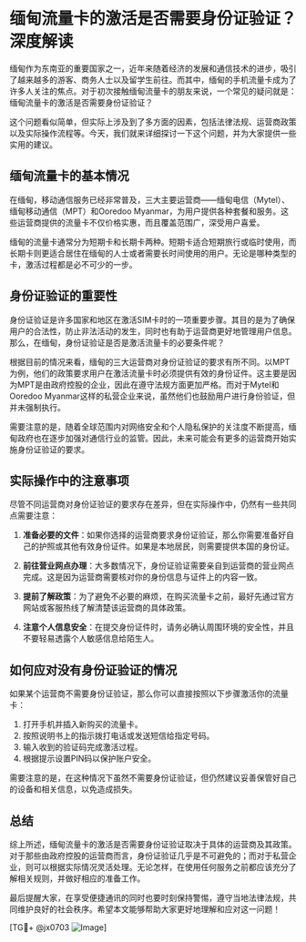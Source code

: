 # 缅甸流量卡的激活是否需要身份证验证？深度解读

缅甸作为东南亚的重要国家之一，近年来随着经济的发展和通信技术的进步，吸引了越来越多的游客、商务人士以及留学生前往。而其中，缅甸的手机流量卡成为了许多人关注的焦点。对于初次接触缅甸流量卡的朋友来说，一个常见的疑问就是：缅甸流量卡的激活是否需要身份证验证？

这个问题看似简单，但实际上涉及到了多方面的因素，包括法律法规、运营商政策以及实际操作流程等。今天，我们就来详细探讨一下这个问题，并为大家提供一些实用的建议。

## 缅甸流量卡的基本情况

在缅甸，移动通信服务已经非常普及，三大主要运营商——缅甸电信（Mytel）、缅甸移动通信（MPT）和Ooredoo Myanmar，为用户提供各种套餐和服务。这些运营商提供的流量卡不仅价格实惠，而且覆盖范围广，深受用户喜爱。

缅甸的流量卡通常分为短期卡和长期卡两种。短期卡适合短期旅行或临时使用，而长期卡则更适合居住在缅甸的人士或者需要长时间使用的用户。无论是哪种类型的卡，激活过程都是必不可少的一步。

## 身份证验证的重要性

身份证验证是许多国家和地区在激活SIM卡时的一项重要步骤。其目的是为了确保用户的合法性，防止非法活动的发生，同时也有助于运营商更好地管理用户信息。那么，在缅甸，身份证验证是否是激活流量卡的必要条件呢？

根据目前的情况来看，缅甸的三大运营商对身份证验证的要求有所不同。以MPT为例，他们的政策要求用户在激活流量卡时必须提供有效的身份证件。这主要是因为MPT是由政府控股的企业，因此在遵守法规方面更加严格。而对于Mytel和Ooredoo Myanmar这样的私营企业来说，虽然他们也鼓励用户进行身份验证，但并未强制执行。

需要注意的是，随着全球范围内对网络安全和个人隐私保护的关注度不断提高，缅甸政府也在逐步加强对通信行业的监管。因此，未来可能会有更多的运营商开始实施身份证验证的要求。

## 实际操作中的注意事项

尽管不同运营商对身份证验证的要求存在差异，但在实际操作中，仍然有一些共同点需要注意：

1. **准备必要的文件**：如果你选择的运营商要求身份证验证，那么你需要准备好自己的护照或其他有效身份证件。如果是本地居民，则需要提供本国的身份证。

2. **前往营业网点办理**：大多数情况下，身份证验证需要亲自到运营商的营业网点完成。这是因为运营商需要核对你的身份信息与证件上的内容一致。

3. **提前了解政策**：为了避免不必要的麻烦，在购买流量卡之前，最好先通过官方网站或客服热线了解清楚该运营商的具体政策。

4. **注意个人信息安全**：在提交身份证件时，请务必确认周围环境的安全性，并且不要轻易透露个人敏感信息给陌生人。

## 如何应对没有身份证验证的情况

如果某个运营商不需要身份证验证，那么你可以直接按照以下步骤激活你的流量卡：

1. 打开手机并插入新购买的流量卡。
2. 按照说明书上的指示拨打电话或发送短信给指定号码。
3. 输入收到的验证码完成激活过程。
4. 根据提示设置PIN码以保护账户安全。

需要注意的是，在这种情况下虽然不需要身份证验证，但仍然建议妥善保管好自己的设备和相关信息，以免造成损失。

## 总结

综上所述，缅甸流量卡的激活是否需要身份证验证取决于具体的运营商及其政策。对于那些由政府控股的运营商而言，身份证验证几乎是不可避免的；而对于私营企业，则可以根据实际情况灵活处理。无论怎样，在使用任何服务之前都应该充分了解相关规则，并做好相应的准备工作。

最后提醒大家，在享受便捷通讯的同时也要时刻保持警惕，遵守当地法律法规，共同维护良好的社会秩序。希望本文能够帮助大家更好地理解和应对这一问题！

[TG💪+ @jx0703 ![Image](https://github.com/user-attachments/assets/dbca1d08-cadb-493c-b0ec-ad6f7a83f270)]